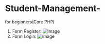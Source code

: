 # Student-Management-
for beginners(Core PHP)

1. Form Register:
![image](https://user-images.githubusercontent.com/88236906/189470245-6888e4b3-14f3-475d-815b-7964deaf2504.png)
2. Form Login:
![image](https://user-images.githubusercontent.com/88236906/189470221-1adde78e-e695-4314-a15d-3b234ad81749.png)
